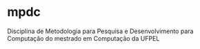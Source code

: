 # mpdc
Disciplina de Metodologia para Pesquisa e Desenvolvimento para Computação do mestrado em Computação da UFPEL

